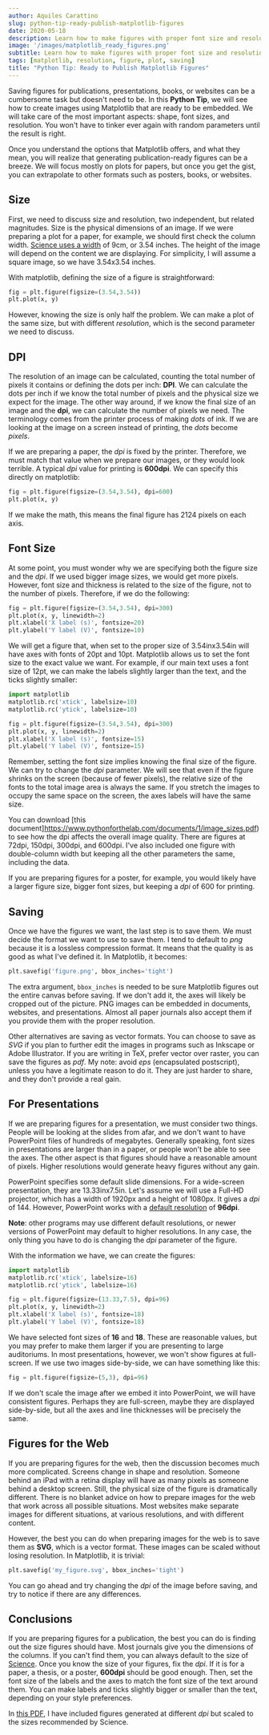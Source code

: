 ```yaml
---
author: Aquiles Carattino
slug: python-tip-ready-publish-matplotlib-figures
date: 2020-05-18
description: Learn how to make figures with proper font size and resolution, ready to be published
image: '/images/matplotlib_ready_figures.png'
subtitle: Learn how to make figures with proper font size and resolution, ready to be published
tags: [matplotlib, resolution, figure, plot, saving] 
title: "Python Tip: Ready to Publish Matplotlib Figures"
---
```


Saving figures for publications, presentations, books, or websites can be a cumbersome task but doesn't need to be. In this **Python Tip**, we will see how to create images using Matplotlib that are ready to be embedded. We will take care of the most important aspects: shape, font sizes, and resolution. You won't have to tinker ever again with random parameters until the result is right. 

Once you understand the options that Matplotlib offers, and what they mean, you will realize that generating publication-ready figures can be a breeze. We will focus mostly on plots for papers, but once you get the gist, you can extrapolate to other formats such as posters, books, or websites.  

## Size 
First, we need to discuss size and resolution, two independent, but related magnitudes. Size is the physical dimensions of an image. If we were preparing a plot for a paper, for example, we should first check the column width. [Science uses a width](https://www.sciencemag.org/sites/default/files/Figure_prep_guide.pdf) of 9cm, or 3.54 inches. The height of the image will depend on the content we are displaying. For simplicity, I will assume a square image, so we have 3.54x3.54 inches. 

With matplotlib, defining the size of a figure is straightforward:

```python
fig = plt.figure(figsize=(3.54,3.54))
plt.plot(x, y)
```

However, knowing the size is only half the problem. We can make a plot of the same size, but with different *resolution*, which is the second parameter we need to discuss. 

## DPI
The resolution of an image can be calculated, counting the total number of pixels it contains or defining the dots per inch: **DPI**. We can calculate the dots per inch if we know the total number of pixels and the physical size we expect for the image. The other way around, if we know the final size of an image and the **dpi**, we can calculate the number of pixels we need. The terminology comes from the printer process of making *dots* of ink. If we are looking at the image on a screen instead of printing, the *dots* become *pixels*. 

If we are preparing a paper, the *dpi* is fixed by the printer. Therefore, we must match that value when we prepare our images, or they would look terrible. A typical *dpi* value for printing is **600dpi**. We can specify this directly on matplotlib:

```python
fig = plt.figure(figsize=(3.54,3.54), dpi=600)
plt.plot(x, y)
```

If we make the math, this means the final figure has 2124 pixels on each axis. 

## Font Size
At some point, you must wonder why we are specifying both the figure size and the *dpi*. If we used bigger image sizes, we would get more pixels. However, font size and thickness is related to the size of the figure, not to the number of pixels. Therefore, if we do the following:

```python
fig = plt.figure(figsize=(3.54,3.54), dpi=300)
plt.plot(x, y, linewidth=2)
plt.xlabel('X label (s)', fontsize=20)
plt.ylabel('Y label (V)', fontsize=10)
```

We will get a figure that, when set to the proper size of 3.54inx3.54in will have axes with fonts of 20pt and 10pt. Matplotlib allows us to set the font size to the exact value we want. For example, if our main text uses a font size of 12pt, we can make the labels slightly larger than the text, and the ticks slightly smaller:

```python
import matplotlib 
matplotlib.rc('xtick', labelsize=10) 
matplotlib.rc('ytick', labelsize=10) 

fig = plt.figure(figsize=(3.54,3.54), dpi=300)
plt.plot(x, y, linewidth=2)
plt.xlabel('X label (s)', fontsize=15)
plt.ylabel('Y label (V)', fontsize=15)
```

Remember, setting the font size implies knowing the final size of the figure. We can try to change the *dpi* parameter. We will see that even if the figure shrinks on the screen (because of fewer pixels), the relative size of the fonts to the total image area is always the same. If you stretch the images to occupy the same space on the screen, the axes labels will have the same size.  

You can download [this document]https://www.pythonforthelab.com/documents/1/image_sizes.pdf) to see how the dpi affects the overall image quality. There are figures at 72dpi, 150dpi, 300dpi, and 600dpi. I've also included one figure with double-column width but keeping all the other parameters the same, including the data.

If you are preparing figures for a poster, for example, you would likely have a larger figure size, bigger font sizes, but keeping a *dpi* of 600 for printing. 

## Saving
Once we have the figures we want, the last step is to save them. We must decide the format we want to use to save them. I tend to default to *png* because it is a lossless compression format. It means that the quality is as good as what I've defined it. In Matplotlib, it becomes:

```python
plt.savefig('figure.png', bbox_inches='tight')
```

The extra argument, ``bbox_inches`` is needed to be sure Matplotlib figures out the entire canvas before saving. If we don't add it, the axes will likely be cropped out of the picture. PNG images can be embedded in documents, websites, and presentations. Almost all paper journals also accept them if you provide them with the proper resolution. 

Other alternatives are saving as vector formats. You can choose to save as *SVG* if you plan to further edit the images in programs such as Inkscape or Adobe Illustrator. If you are writing in TeX, prefer vector over raster, you can save the figures as *pdf*. My note: avoid *eps* (encapsulated postscript), unless you have a legitimate reason to do it. They are just harder to share, and they don't provide a real gain.  

## For Presentations
If we are preparing figures for a presentation, we must consider two things. People will be looking at the slides from afar, and we don't want to have PowerPoint files of hundreds of megabytes. Generally speaking, font sizes in presentations are larger than in a paper, or people won't be able to see the axes. The other aspect is that figures should have a reasonable amount of pixels. Higher resolutions would generate heavy figures without any gain. 

PowerPoint specifies some default slide dimensions. For a wide-screen presentation, they are 13.33inx7.5in. Let's assume we will use a Full-HD projector, which has a width of 1920px and a height of 1080px. It gives a *dpi* of 144. However, PowerPoint works with a [default resolution](https://docs.microsoft.com/en-us/office/troubleshoot/powerpoint/change-export-slide-resolution) of **96dpi**. 

**Note**: other programs may use different default resolutions, or newer versions of PowerPoint may default to higher resolutions. In any case, the only thing you have to do is changing the *dpi* parameter of the figure. 

With the information we have, we can create the figures: 

```python
import matplotlib 
matplotlib.rc('xtick', labelsize=16) 
matplotlib.rc('ytick', labelsize=16) 

fig = plt.figure(figsize=(13.33,7.5), dpi=96)
plt.plot(x, y, linewidth=2)
plt.xlabel('X label (s)', fontsize=18)
plt.ylabel('Y label (V)', fontsize=18)
```

We have selected font sizes of **16** and **18**. These are reasonable values, but you may prefer to make them larger if you are presenting to large auditoriums.  In most presentations, however, we won't show figures at full-screen. If we use two images side-by-side, we can have something like this:

```python
fig = plt.figure(figsize=(5,3), dpi=96)
```

If we don't scale the image after we embed it into PowerPoint, we will have consistent figures. Perhaps they are full-screen, maybe they are displayed side-by-side, but all the axes and line thicknesses will be precisely the same. 

## Figures for the Web
If you are preparing figures for the web, then the discussion becomes much more complicated. Screens change in shape and resolution. Someone behind an iPad with a retina display will have as many pixels as someone behind a desktop screen. Still, the physical size of the figure is dramatically different. There is no blanket advice on how to prepare images for the web that work across all possible situations. Most websites make separate images for different situations, at various resolutions, and with different content. 

However, the best you can do when preparing images for the web is to save them as **SVG**, which is a vector format. These images can be scaled without losing resolution. In Matplotlib, it is trivial:

```python
plt.savefig('my_figure.svg', bbox_inches='tight')
```

You can go ahead and try changing the *dpi* of the image before saving, and try to notice if there are any differences. 

## Conclusions
If you are preparing figures for a publication, the best you can do is finding out the size figures should have. Most journals give you the dimensions of the columns. If you can't find them, you can always default to the size of [Science](https://www.sciencemag.org/sites/default/files/Figure_prep_guide.pdf). Once you know the size of your figures, fix the *dpi*. If it is for a paper, a thesis, or a poster, **600dpi** should be good enough. Then, set the font size of the labels and the axes to match the font size of the text around them. You can make labels and ticks slightly bigger or smaller than the text, depending on your style preferences. 

In [this PDF](https://www.pythonforthelab.com/documents/1/image_sizes.pdf), I have included figures generated at different *dpi* but scaled to the sizes recommended by Science.